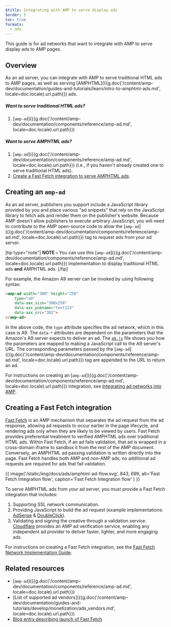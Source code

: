 ```yaml
---
$title: Integrating with AMP to serve display ads
$order: 5
toc: true
formats:
  - ads
---
```


This guide is for ad networks that want to integrate with AMP to serve display ads to AMP pages.

## Overview

As an ad server, you can integrate with AMP to serve traditional HTML ads to AMP pages, as well as serving [AMPHTML]({{g.doc('/content/amp-dev/documentation/guides-and-tutorials/learn/intro-to-amphtml-ads.md', locale=doc.locale).url.path}}) ads.

##### Want to serve traditional HTML ads?

1.  [`amp-ad`]({{g.doc('/content/amp-dev/documentation/components/reference/amp-ad.md', locale=doc.locale).url.path}})

##### Want to serve AMPHTML ads?

1. [`amp-ad`]({{g.doc('/content/amp-dev/documentation/components/reference/amp-ad.md', locale=doc.locale).url.path}}) (i.e., if you haven't already created one to serve traditional HTML ads).
2. [Create a Fast Fetch integration to serve AMPHTML ads](#creating-a-fast-fetch-integration).


## Creating an `amp-ad`

As an ad server, publishers you support include a JavaScript library provided by you and place various "ad snippets" that rely on the JavaScript library to fetch ads and render them on the publisher's website. Because AMP doesn't allow publishers to execute arbitrary JavaScript, you will need to contribute to the AMP open-source code to allow the [`amp-ad`]({{g.doc('/content/amp-dev/documentation/components/reference/amp-ad.md', locale=doc.locale).url.path}})  tag to request ads from your ad server.

[tip type="note"]
**NOTE –** You can use this [`amp-ad`]({{g.doc('/content/amp-dev/documentation/components/reference/amp-ad.md', locale=doc.locale).url.path}}) implementation to display traditional HTML ads **and** AMPHTML ads.
[/tip]

For example, the Amazon A9 server can be invoked by using following syntax:

```html
<amp-ad width="300" height="250"
    type="a9"
    data-aax_size="300x250"
    data-aax_pubname="test123"
    data-aax_src="302">
</amp-ad>
```

In the above code, the `type` attribute specifies the ad network, which in this case is A9. The `data-*` attributes are dependent on the parameters that the Amazon's A9 server expects to deliver an ad. The [`a9.js`](https://github.com/ampproject/amphtml/blob/master/ads/a9.js) file shows you how the parameters are mapped to making a JavaScript call to the A9 server's URL. The corresponding parameters passed by the [`amp-ad`]({{g.doc('/content/amp-dev/documentation/components/reference/amp-ad.md', locale=doc.locale).url.path}}) tag are appended to the URL to return an ad.

For instructions on creating an [`amp-ad`]({{g.doc('/content/amp-dev/documentation/components/reference/amp-ad.md', locale=doc.locale).url.path}}) integration, see [Integrating ad networks into AMP](https://github.com/ampproject/amphtml/blob/master/ads/README.md).

## Creating a Fast Fetch integration

[Fast Fetch](/latest/blog/even-faster-loading-ads-in-amp/) is an AMP mechanism that separates the ad request from the ad response, allowing ad requests to occur earlier in the page lifecycle, and rendering ads only when they are likely to be viewed by users. Fast Fetch provides preferential treatment to verified AMPHTML ads over traditional HTML ads. Within Fast Fetch, if an ad fails validation, that ad is wrapped in a cross-domain iframe to sandbox it from the rest of the AMP document. Conversely, an AMPHTML ad passing validation is written directly into the page. Fast Fetch handles both AMP and non-AMP ads; no additional ad requests are required for ads that fail validation.

{{ image('/static/img/docs/ads/amphtml-ad-flow.svg', 843, 699, alt='Fast Fetch Integration flow', caption='Fast Fetch Integration flow' ) }}

To serve AMPHTML ads from your ad server, you must provide a Fast Fetch integration that includes:

1.  Supporting SSL network communication.
1.  Providing JavaScript to build the ad request (example implementations: [AdSense](https://github.com/ampproject/amphtml/tree/master/extensions/amp-ad-network-adsense-impl) & [DoubleClick](https://github.com/ampproject/amphtml/tree/master/extensions/amp-ad-network-doubleclick-impl)).
1.  Validating and signing the creative through a validation service. [Cloudflare](https://blog.cloudflare.com/firebolt/) provides an AMP ad verification service, enabling any independent ad provider to deliver faster, lighter, and more engaging ads.

For instructions on creating a Fast Fetch integration, see the [Fast Fetch Network Implementation Guide](https://github.com/ampproject/amphtml/blob/master/ads/google/a4a/docs/Network-Impl-Guide.md).


## Related resources

*   [`amp-ad`]({{g.doc('/content/amp-dev/documentation/components/reference/amp-ad.md', locale=doc.locale).url.path}})
*   [List of supported ad vendors]({{g.doc('/content/amp-dev/documentation/guides-and-tutorials/develop/monetization/ads_vendors.md', locale=doc.locale).url.path}})
*   [Blog entry describing launch of Fast Fetch](/latest/blog/even-faster-loading-ads-in-amp/)
